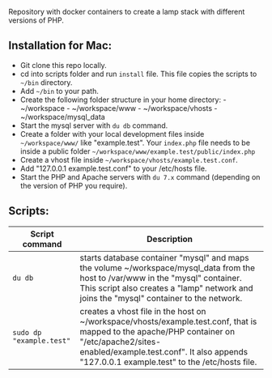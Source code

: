 Repository with docker containers to create a lamp stack with different versions of PHP.

## Installation for Mac:

- Git clone this repo locally.
- cd into scripts folder and run `install` file. This file copies the scripts
	to `~/bin` directory.
- Add `~/bin` to your path.
- Create the following folder structure in your home directory:
		- ~/workspace
		- ~/workspace/www
		- ~/workspace/vhosts
		- ~/workspace/mysql_data
- Start the mysql server with `du db` command.
- Create a folder with your local development files inside `~/workspace/www/` like
	"example.test". Your `index.php` file needs to be inside a public folder `~/workspace/www/example.test/public/index.php`
- Create a vhost file inside `~/workspace/vhosts/example.test.conf`.
- Add "127.0.0.1 example.test.conf" to your /etc/hosts file.
- Start the PHP and Apache servers with `du 7.x` command (depending on the version of PHP you require).
	
## Scripts:

Script command | Description
------- | ------------
`du db`| starts database container "mysql" and maps the volume ~/workspace/mysql_data from the host to /var/www in the "mysql" container. This script also creates a "lamp" network and joins the "mysql" container to the network.
`sudo dp "example.test"`| creates a vhost file in the host on ~/workspace/vhosts/example.test.conf, that is mapped to the apache/PHP container on "/etc/apache2/sites-enabled/example.test.conf". It also appends "127.0.0.1 example.test" to the /etc/hosts file.
 



